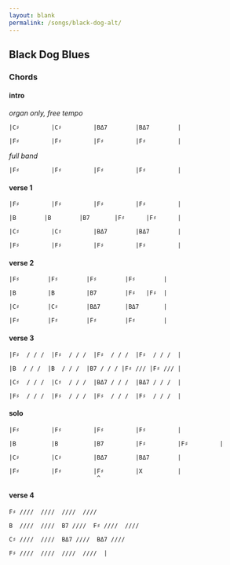 ```yaml
---
layout: blank
permalink: /songs/black-dog-alt/
---
```


Black Dog Blues
---------------

### Chords ###

#### intro

*organ only, free tempo*

    |C♯         |C♯         |BΔ7        |BΔ7        |

    |F♯         |F♯         |F♯         |F♯         |

*full band*

    |F♯         |F♯         |F♯         |F♯         |

#### verse 1

    |F♯         |F♯         |F♯         |F♯         |

    |B        |B        |B7       |F♯      |F♯      |

    |C♯         |C♯         |BΔ7        |BΔ7        |

    |F♯         |F♯         |F♯         |F♯         |

#### verse 2

    |F♯        |F♯        |F♯        |F♯        |

    |B         |B         |B7        |F♯   |F♯  |

    |C♯        |C♯        |BΔ7       |BΔ7       |

    |F♯        |F♯        |F♯        |F♯        |

#### verse 3

    |F♯  / / /  |F♯  / / /  |F♯  / / /  |F♯  / / /  |

    |B  / / /  |B  / / /  |B7 / / / |F♯ /// |F♯ /// |

    |C♯  / / /  |C♯  / / /  |BΔ7 / / /  |BΔ7 / / /  |

    |F♯  / / /  |F♯  / / /  |F♯  / / /  |F♯  / / /  |

#### solo

    |F♯         |F♯         |F♯         |F♯         |

    |B          |B          |B7         |F♯         |F♯         |

    |C♯         |C♯         |BΔ7        |BΔ7        |

    |F♯         |F♯         |F♯         |X          |
                             ^

#### verse 4

    F♯ ////  ////  ////  ////

    B  ////  ////  B7 ////  F♯ ////  ////
    
    C♯ ////  ////  BΔ7 ////  BΔ7 ////

    F♯ ////  ////  ////  ////  |
